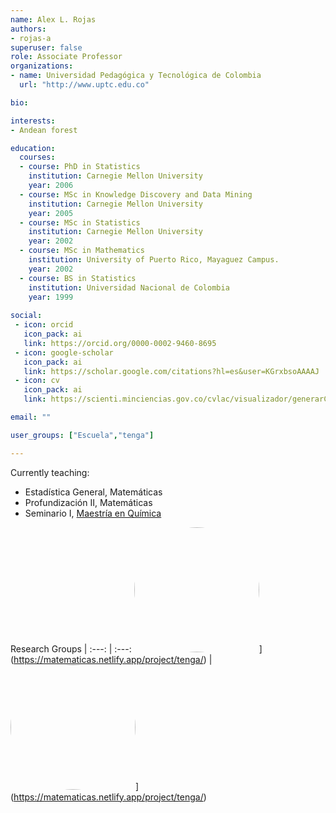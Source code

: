 ```yaml
---
name: Alex L. Rojas
authors:
- rojas-a
superuser: false
role: Associate Professor
organizations:
- name: Universidad Pedagógica y Tecnológica de Colombia
  url: "http://www.uptc.edu.co"

bio:

interests:
- Andean forest

education:
  courses:
  - course: PhD in Statistics
    institution: Carnegie Mellon University
    year: 2006
  - course: MSc in Knowledge Discovery and Data Mining
    institution: Carnegie Mellon University
    year: 2005
  - course: MSc in Statistics
    institution: Carnegie Mellon University
    year: 2002
  - course: MSc in Mathematics
    institution: University of Puerto Rico, Mayaguez Campus.
    year: 2002
  - course: BS in Statistics
    institution: Universidad Nacional de Colombia
    year: 1999
    
social:
 - icon: orcid
   icon_pack: ai
   link: https://orcid.org/0000-0002-9460-8695
 - icon: google-scholar
   icon_pack: ai
   link: https://scholar.google.com/citations?hl=es&user=KGrxbsoAAAAJ
 - icon: cv
   icon_pack: ai
   link: https://scienti.minciencias.gov.co/cvlac/visualizador/generarCurriculoCv.do?cod_rh=0000100943

email: ""

user_groups: ["Escuela","tenga"]

---
```



<style>
  #circleM
  {
  border-radius:50% 50% 50% 50%;
  width:200px;
  height:200px;
  }
</style>

  
Currently teaching:
+ Estadística General, Matemáticas
+ Profundización II, Matemáticas
+ Seminario I, [Maestría en Química](http://www.uptc.edu.co/facultades/f_ciencias/maestria/quimica/inf_general/index.html)


Research Groups | 
:---: | :---:
<img src ="https://matematicas.netlify.app/project/tenga/featured.png" id="circleM">](https://matematicas.netlify.app/project/tenga/) | <img src ="https://matematicas.netlify.app/project/tenga/featured.png" id="circleM">](https://matematicas.netlify.app/project/tenga/)


